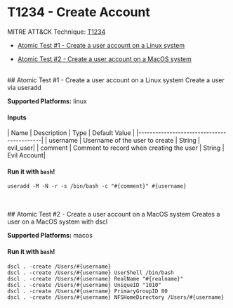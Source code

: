 # T1234 - Create Account
MITRE ATT&CK Technique: [T1234](https://attack.mitre.org/wiki/Technique/T1234)


- [Atomic Test #1 - Create a user account on a Linux system](#atomic-test-1---create-a-user-account-on-a-linux-system)

- [Atomic Test #2 - Create a user account on a MacOS system](#atomic-test-2---create-a-user-account-on-a-macos-system)


<br/>
## Atomic Test #1 - Create a user account on a Linux system
Create a user via useradd

**Supported Platforms:** linux


#### Inputs
| Name | Description | Type | Default Value | 
|-------------------------------------------|
    | username | Username of the user to create | String | evil_user|
    | comment | Comment to record when creating the user | String | Evil Account|

#### Run it with `bash`!
```
useradd -M -N -r -s /bin/bash -c "#{comment}" #{username}

```
<br/>
<br/>
## Atomic Test #2 - Create a user account on a MacOS system
Creates a user on a MacOS system with dscl

**Supported Platforms:** macos


#### Run it with `bash`!
```
dscl . -create /Users/#{username}
dscl . -create /Users/#{username} UserShell /bin/bash
dscl . -create /Users/#{username} RealName "#{realname}"
dscl . -create /Users/#{username} UniqueID "1010"
dscl . -create /Users/#{username} PrimaryGroupID 80
dscl . -create /Users/#{username} NFSHomeDirectory /Users/#{username}

```
<br/>
